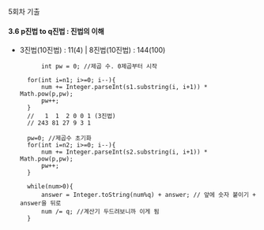 5회차 기출
<br>

#### 3.6 p진법 to q진법 : 진법의 이해 
- 3진법(10진법) : 11(4) | 8진법(10진법) : 144(100)

      
	        int pw = 0; //제곱 수. 0제곱부터 시작
				
		for(int i=n1; i>=0; i--){
			num += Integer.parseInt(s1.substring(i, i+1)) * Math.pow(p,pw); 
			pw++;
		}
		//   1  1  2 0 0 1 (3진법)
		// 243 81 27 9 3 1 
		
		pw=0; //제곱수 초기화
		for(int i=n2; i>=0; i--){
			num += Integer.parseInt(s2.substring(i, i+1)) * Math.pow(p,pw);
			pw++;
		}
		
		while(num>0){
			answer = Integer.toString(num%q) + answer; // 앞에 숫자 붙이기 + answer을 뒤로
			num /= q; //계산기 두드려보니까 이게 됨 
		}
